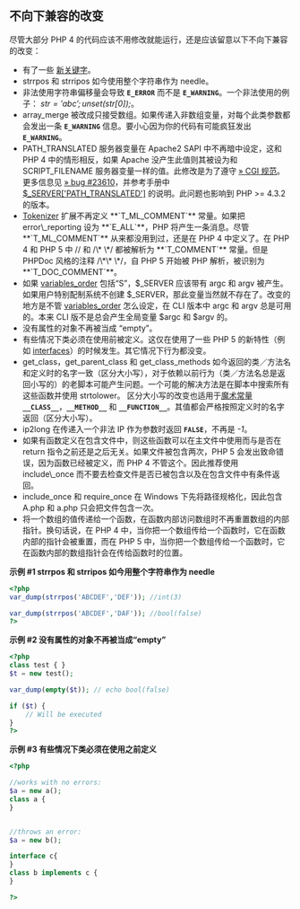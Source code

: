 不向下兼容的改变
----------------

尽管大部分 PHP 4
的代码应该不用修改就能运行，还是应该留意以下不向下兼容的改变：

-   <span class="simpara"> 有了一些
    <a href="/reserved/keywords.html" class="link">新关键字</a>。
    </span>
-   <span class="simpara"> <span class="function">strrpos</span> 和
    <span class="function">strripos</span> 如今使用整个字符串作为
    needle。 </span>
-   <span class="simpara"> 非法使用字符串偏移量会导致 **`E_ERROR`**
    而不是 **`E_WARNING`**。一个非法使用的例子： *$str = 'abc';
    unset($str\[0\]);*。 </span>
-   <span class="simpara"> <span class="function">array\_merge</span>
    被改成只接受数组。如果传递入非数组变量，对每个此类参数都会发出一条
    **`E_WARNING`** 信息。要小心因为你的代码有可能疯狂发出
    **`E_WARNING`**。 </span>
-   <span class="simpara"> PATH\_TRANSLATED 服务器变量在 Apache2 SAPI
    中不再暗中设定，这和 PHP 4 中的情形相反，如果 Apache
    没产生此值则其被设为和 SCRIPT\_FILENAME
    服务器变量一样的值。此修改是为了遵守
    <a href="http://www.faqs.org/rfcs/rfc3875" class="link external">» CGI 规范</a>。更多信息见
    <a href="https://bugs.php.net/23610" class="link external">» bug #23610</a>，并参考手册中
    <a href="/reserved/variables/server.html" class="link">$_SERVER['PATH_TRANSLATED']</a>
    的说明。此问题也影响到 PHP \>= 4.3.2 的版本。 </span>
-   <span class="simpara">
    <a href="/ref/tokenizer.html" class="link">Tokenizer</a>
    扩展不再定义 **`T_ML_COMMENT`** 常量。如果把 error\_reporting 设为
    **`E_ALL`**，PHP 将产生一条消息。尽管 **`T_ML_COMMENT`**
    从来都没用到过，还是在 PHP 4 中定义了。在 PHP 4 和 PHP 5 中 // 和
    /\* \*/ 都被解析为 **`T_COMMENT`** 常量。但是 PHPDoc 风格的注释
    /\*\* \*/，自 PHP 5 开始被 PHP 解析，被识别为 **`T_DOC_COMMENT`**。
    </span>
-   <span class="simpara"> 如果
    <a href="/ini/core.html#ini.variables-order" class="link">variables_order</a>
    包括“S”，$\_SERVER 应该带有 argc 和 argv
    被产生。如果用户特别配制系统不创建
    $\_SERVER，那此变量当然就不存在了。改变的地方是不管
    <a href="/ini/core.html#ini.variables-order" class="link">variables_order</a>
    怎么设定，在 CLI 版本中 argc 和 argv 总是可用的。本来 CLI
    版不是总会产生全局变量 $argc 和 $argv 的。 </span>
-   <span class="simpara"> 没有属性的对象不再被当成 “empty”。 </span>
-   <span class="simpara">
    有些情况下类必须在使用前被定义。这仅在使用了一些 PHP 5
    的新特性（例如
    <a href="/language/oop5/interfaces.html" class="link">interfaces</a>）的时候发生。其它情况下行为都没变。
    </span>
-   <span class="simpara"> <span
    class="function">get\_class</span>，<span
    class="function">get\_parent\_class</span> 和 <span
    class="function">get\_class\_methods</span>
    如今返回的类／方法名和定义时的名字一致（区分大小写），对于依赖以前行为（类／方法名总是返回小写的）的老脚本可能产生问题。一个可能的解决方法是在脚本中搜索所有这些函数并使用
    <span class="function">strtolower</span>。 </span> <span
    class="simpara">
    区分大小写的改变也适用于<a href="/language/constants/predefined.html" class="link">魔术常量</a>
    **`__CLASS__`**，**`__METHOD__`** 和
    **`__FUNCTION__`**。其值都会严格按照定义时的名字返回（区分大小写）。
    </span>
-   <span class="simpara"> <span class="function">ip2long</span>
    在传递入一个非法 IP 作为参数时返回 **`FALSE`**，不再是 *-1*。
    </span>
-   <span class="simpara">
    如果有函数定义在包含文件中，则这些函数可以在主文件中使用而与是否在
    <span class="function">return</span>
    指令之前还是之后无关。如果文件被包含两次，PHP 5
    会发出致命错误，因为函数已经被定义，而 PHP 4 不管这个。因此推荐使用
    <span class="function">include\_once</span>
    而不要去检查文件是否已被包含以及在包含文件中有条件返回。 </span>
-   <span class="simpara"> <span class="function">include\_once</span>
    和 <span class="function">require\_once</span> 在 Windows
    下先将路径规格化，因此包含 A.php 和 a.php 只会把文件包含一次。
    </span>
-   <span class="simpara">
    将一个数组的值传递给一个函数，在函数内部访问数组时不再重置数组的内部指针。换句话说，在
    PHP 4
    中，当你把一个数组传给一个函数时，它在函数内部的指针会被重置，而在
    PHP 5
    中，当你把一个数组传给一个函数时，它在函数内部的数组指针会在传给函数时的位置。
    </span>

**示例 \#1 <span class="function">strrpos</span> 和 <span
class="function">strripos</span> 如今用整个字符串作为 needle**

``` php
<?php
var_dump(strrpos('ABCDEF','DEF')); //int(3)

var_dump(strrpos('ABCDEF','DAF')); //bool(false)
?>
```

**示例 \#2 没有属性的对象不再被当成“empty”**

``` php
<?php
class test { }
$t = new test();

var_dump(empty($t)); // echo bool(false)

if ($t) {
    // Will be executed
}
?>
```

**示例 \#3 有些情况下类必须在使用之前定义**

``` php
<?php

//works with no errors:
$a = new a();
class a {
}


//throws an error:
$a = new b();

interface c{
}
class b implements c {
}

?>
```
